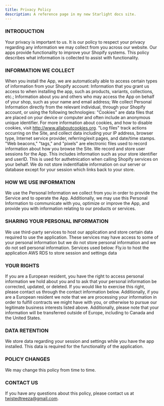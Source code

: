 ```yaml
---
title: Privacy Policy
description: A reference page in my new Starlight docs site.
---
```


### INTRODUCTION

Your privacy is important to us. It is our policy to respect your privacy regarding any information we may collect from you across our website. Our apps provide functionality to improve your Shopify systems. This policy describes what information is collected to assist with functionality.

### INFORMATION WE COLLECT

When you install the App, we are automatically able to access certain types of information from your Shopify account: Information that you grant us access to when installing the app, such as products, variants, collections, etc.; Information about you and others who may access the App on behalf of your shop, such as your name and email address; We collect Personal Information directly from the relevant individual, through your Shopify account, or using the following technologies: "Cookies" are data files that are placed on your device or computer and often include an anonymous unique identifier. For more information about cookies, and how to disable cookies, visit http://www.allaboutcookies.org. "Log files" track actions occurring on the Site, and collect data including your IP address, browser type, Internet service provider, referring/exit pages, and date/time stamps. "Web beacons," "tags," and "pixels" are electronic files used to record information about how you browse the Site. We record and store user sessions for the App. This includes information such as your store identifier and userID. This is used for authetnication when calling Shopify services on your behalf. We do not store indentifiable information on our server or database except for your session which links back to your store.

### HOW WE USE INFORMATION

We use the Personal Information we collect from you in order to provide the Service and to operate the App. Additionally, we may use this Personal Information to communicate with you, optimize or improve the App, and provide you with information relating to our products or services.

### SHARING YOUR PERSONAL INFORMATION

We use third-party services to host our application and store certain data required to use the application. These services may have access to some of your personal information but we do not store personal information and we do not sell personal information. Services used below:
Fly.io to host the application
AWS RDS to store session and settings data

### YOUR RIGHTS

If you are a European resident, you have the right to access personal information we hold about you and to ask that your personal information be corrected, updated, or deleted. If you would like to exercise this right, please contact us through the contact information below. Additionally, if you are a European resident we note that we are processing your information in order to fulfill contracts we might have with you, or otherwise to pursue our legitimate business interests listed above. Additionally, please note that your information will be transferred outside of Europe, including to Canada and the United States.

### DATA RETENTION

We store data regarding your session and settings while you have the app installed. This data is required for the functionality of the application.

### POLICY CHANGES

We may change this policy from time to time.

### CONTACT US

If you have any questions about this policy, please contact us at twistedtreeza@gmail.com.